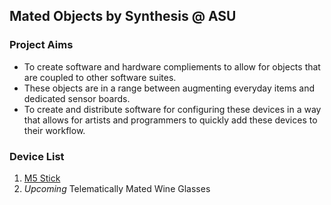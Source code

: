 ## Mated Objects by Synthesis @ ASU

### Project Aims
- To create software and hardware compliements to allow for objects that are coupled to other software suites.
- These objects are in a range between augmenting everyday items and dedicated sensor boards.
- To create and distribute software for configuring these devices in a way that allows for artists and programmers to quickly add these devices to their workflow.

### Device List
1. [M5 Stick](https://synthesis-asu-tml.github.io/Mated-Objects/M5-Stick)
2. *Upcoming* Telematically Mated Wine Glasses
